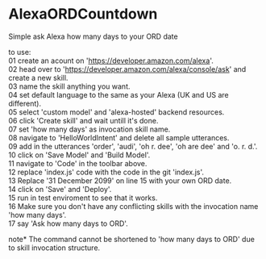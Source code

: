 # AlexaORDCountdown
Simple ask Alexa how many days to your ORD date  
  
to use:  
 01 create an acount on 'https://developer.amazon.com/alexa'.  
 02 head over to 'https://developer.amazon.com/alexa/console/ask' and create a new skill.  
 03 name the skill anything you want.  
 04 set default language to the same as your Alexa (UK and US are different).  
 05 select 'custom model' and 'alexa-hosted' backend resources.  
 06 click 'Create skill' and wait untill it's done.  
 07 set 'how many days' as invocation skill name.  
 08 navigate to 'HelloWorldIntent' and delete all sample utterances.  
 09 add in the utterances 'order', 'audi', 'oh r. dee', 'oh are dee' and 'o. r. d.'.  
 10 click on 'Save Model' and 'Build Model'.  
 11 navigate to 'Code' in the toolbar above.  
 12 replace 'index.js' code with the code in the git 'index.js'.  
 13 Replace '31 December 2099' on line 15 with your own ORD date.  
 14 click on 'Save' and 'Deploy'.  
 15 run in test enviroment to see that it works.  
 16 Make sure you don't have any conflicting skills with the invocation name 'how many days'.  
 17 say 'Ask how many days to ORD'.  
  
note* The command cannot be shortened to 'how many days to ORD' due to skill invocation structure.  
